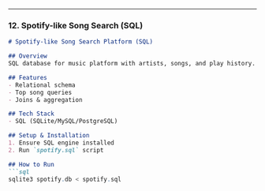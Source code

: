
---

### 12. Spotify-like Song Search (SQL)

```markdown
# Spotify-like Song Search Platform (SQL)

## Overview
SQL database for music platform with artists, songs, and play history.

## Features
- Relational schema
- Top song queries
- Joins & aggregation

## Tech Stack
- SQL (SQLite/MySQL/PostgreSQL)

## Setup & Installation
1. Ensure SQL engine installed
2. Run `spotify.sql` script

## How to Run
```sql
sqlite3 spotify.db < spotify.sql
